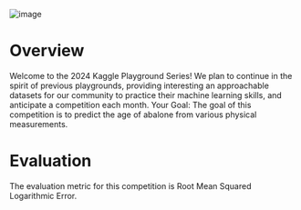 ![image](https://github.com/CllsPy/Kaggle_Competition_Scripts/assets/96326019/47e26723-4110-48ef-9cd2-241f9273efc8)

# Overview
Welcome to the 2024 Kaggle Playground Series! We plan to continue in the spirit of previous playgrounds, providing interesting an approachable datasets for our community to practice their machine learning skills, and anticipate a competition each month.
Your Goal: The goal of this competition is to predict the age of abalone from various physical measurements.

# Evaluation
The evaluation metric for this competition is Root Mean Squared Logarithmic Error.
